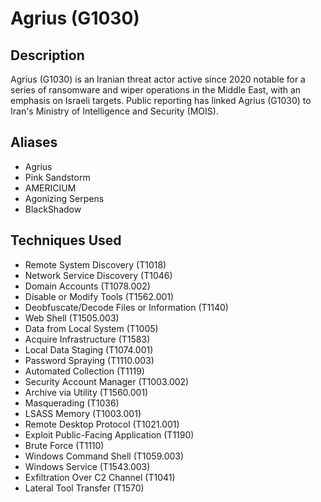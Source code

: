 # Agrius (G1030)

## Description
Agrius (G1030) is an Iranian threat actor active since 2020 notable for a series of ransomware and wiper operations in the Middle East, with an emphasis on Israeli targets. Public reporting has linked Agrius (G1030) to Iran's Ministry of Intelligence and Security (MOIS).

## Aliases
- Agrius
- Pink Sandstorm
- AMERICIUM
- Agonizing Serpens
- BlackShadow

## Techniques Used
- Remote System Discovery (T1018)
- Network Service Discovery (T1046)
- Domain Accounts (T1078.002)
- Disable or Modify Tools (T1562.001)
- Deobfuscate/Decode Files or Information (T1140)
- Web Shell (T1505.003)
- Data from Local System (T1005)
- Acquire Infrastructure (T1583)
- Local Data Staging (T1074.001)
- Password Spraying (T1110.003)
- Automated Collection (T1119)
- Security Account Manager (T1003.002)
- Archive via Utility (T1560.001)
- Masquerading (T1036)
- LSASS Memory (T1003.001)
- Remote Desktop Protocol (T1021.001)
- Exploit Public-Facing Application (T1190)
- Brute Force (T1110)
- Windows Command Shell (T1059.003)
- Windows Service (T1543.003)
- Exfiltration Over C2 Channel (T1041)
- Lateral Tool Transfer (T1570)
